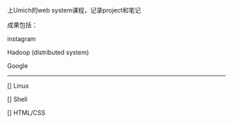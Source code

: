 上Umich的web system课程，记录project和笔记

成果包括：

instagram

Hadoop (distributed system)

Google

---

[] Linux

[] Shell

[] HTML/CSS
